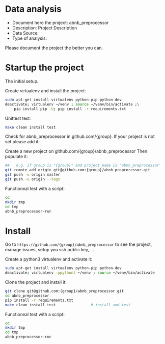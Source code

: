 # Data analysis
- Document here the project: abnb_preprocessor
- Description: Project Description
- Data Source:
- Type of analysis:

Please document the project the better you can.

# Startup the project

The initial setup.

Create virtualenv and install the project:
```bash
sudo apt-get install virtualenv python-pip python-dev
deactivate; virtualenv ~/venv ; source ~/venv/bin/activate ;\
    pip install pip -U; pip install -r requirements.txt
```

Unittest test:
```bash
make clean install test
```

Check for abnb_preprocessor in github.com/{group}. If your project is not set please add it:

Create a new project on github.com/{group}/abnb_preprocessor
Then populate it:

```bash
##   e.g. if group is "{group}" and project_name is "abnb_preprocessor"
git remote add origin git@github.com:{group}/abnb_preprocessor.git
git push -u origin master
git push -u origin --tags
```

Functionnal test with a script:

```bash
cd
mkdir tmp
cd tmp
abnb_preprocessor-run
```

# Install

Go to `https://github.com/{group}/abnb_preprocessor` to see the project, manage issues,
setup you ssh public key, ...

Create a python3 virtualenv and activate it:

```bash
sudo apt-get install virtualenv python-pip python-dev
deactivate; virtualenv -ppython3 ~/venv ; source ~/venv/bin/activate
```

Clone the project and install it:

```bash
git clone git@github.com:{group}/abnb_preprocessor.git
cd abnb_preprocessor
pip install -r requirements.txt
make clean install test                # install and test
```
Functionnal test with a script:

```bash
cd
mkdir tmp
cd tmp
abnb_preprocessor-run
```
